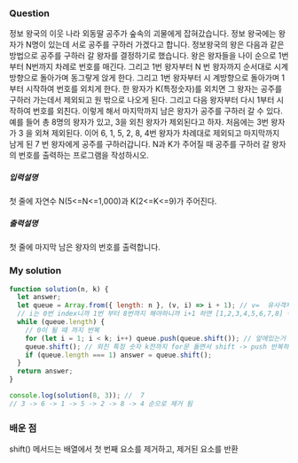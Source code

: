 ### Question

정보 왕국의 이웃 나라 외동딸 공주가 숲속의 괴물에게 잡혀갔습니다.
정보 왕국에는 왕자가 N명이 있는데 서로 공주를 구하러 가겠다고 합니다. 정보왕국의 왕은
다음과 같은 방법으로 공주를 구하러 갈 왕자를 결정하기로 했습니다.
왕은 왕자들을 나이 순으로 1번부터 N번까지 차례로 번호를 매긴다. 그리고 1번 왕자부터 N
번 왕자까지 순서대로 시계 방향으로 돌아가며 동그랗게 앉게 한다. 그리고 1번 왕자부터 시
계방향으로 돌아가며 1부터 시작하여 번호를 외치게 한다. 한 왕자가 K(특정숫자)를 외치면 그
왕자는 공주를 구하러 가는데서 제외되고 원 밖으로 나오게 된다. 그리고 다음 왕자부터 다시
1부터 시작하여 번호를 외친다.
이렇게 해서 마지막까지 남은 왕자가 공주를 구하러 갈 수 있다.
예를 들어 총 8명의 왕자가 있고, 3을 외친 왕자가 제외된다고 하자. 처음에는 3번 왕자가 3
을 외쳐 제외된다. 이어 6, 1, 5, 2, 8, 4번 왕자가 차례대로 제외되고 마지막까지 남게 된 7
번 왕자에게 공주를 구하러갑니다.
N과 K가 주어질 때 공주를 구하러 갈 왕자의 번호를 출력하는 프로그램을 작성하시오.

##### 입력설명

첫 줄에 자연수 N(5<=N<=1,000)과 K(2<=K<=9)가 주어진다.

##### 출력설명

첫 줄에 마지막 남은 왕자의 번호를 출력합니다.

### My solution

```javascript
function solution(n, k) {
  let answer;
  let queue = Array.from({ length: n }, (v, i) => i + 1); // v=  유사객체의 value값, i = 인덱스
  // i는 0번 index니까 1번 부터 8번까지 해야하니까 i+1 하면 [1,2,3,4,5,6,7,8] 생성됨
  while (queue.length) {
    // 0이 될 때 까지 반복
    for (let i = 1; i < k; i++) queue.push(queue.shift()); // 앞에있는거 제거하고 그대로 push (맨뒤로 push)
    queue.shift(); // 외친 특정 숫자 k전까지 for문 돌면서 shift -> push 반복하다 k차례오면 shift()
    if (queue.length === 1) answer = queue.shift();
  }
  return answer;
}

console.log(solution(8, 3)); //  7
// 3 -> 6 -> 1 -> 5 -> 2 -> 8 -> 4 순으로 제거 됨
```

### 배운 점

shift() 메서드는 배열에서 첫 번째 요소를 제거하고, 제거된 요소를 반환
